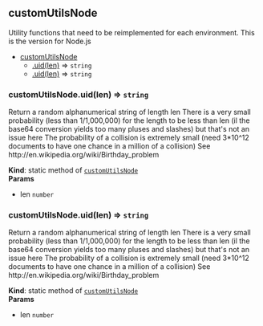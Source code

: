 <a name="module_customUtilsNode"></a>

## customUtilsNode
<p>Utility functions that need to be reimplemented for each environment.
This is the version for Node.js</p>


* [customUtilsNode](#module_customUtilsNode)
    * [.uid(len)](#module_customUtilsNode.uid) ⇒ <code>string</code>
    * [.uid(len)](#module_customUtilsNode.uid) ⇒ <code>string</code>

<a name="module_customUtilsNode.uid"></a>

### customUtilsNode.uid(len) ⇒ <code>string</code>
<p>Return a random alphanumerical string of length len
There is a very small probability (less than 1/1,000,000) for the length to be less than len
(il the base64 conversion yields too many pluses and slashes) but
that's not an issue here
The probability of a collision is extremely small (need 3*10^12 documents to have one chance in a million of a collision)
See http://en.wikipedia.org/wiki/Birthday_problem</p>

**Kind**: static method of [<code>customUtilsNode</code>](#module_customUtilsNode)  
**Params**

- len <code>number</code>

<a name="module_customUtilsNode.uid"></a>

### customUtilsNode.uid(len) ⇒ <code>string</code>
<p>Return a random alphanumerical string of length len
There is a very small probability (less than 1/1,000,000) for the length to be less than len
(il the base64 conversion yields too many pluses and slashes) but
that's not an issue here
The probability of a collision is extremely small (need 3*10^12 documents to have one chance in a million of a collision)
See http://en.wikipedia.org/wiki/Birthday_problem</p>

**Kind**: static method of [<code>customUtilsNode</code>](#module_customUtilsNode)  
**Params**

- len <code>number</code>

